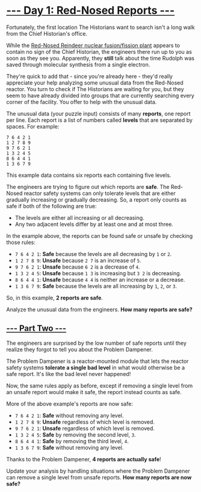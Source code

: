 # [--- Day 1: Red-Nosed Reports ---](https://adventofcode.com/2024/day/2)
Fortunately, the first location The Historians want to search isn't a long walk from the Chief Historian's office.

While the [Red-Nosed Reindeer nuclear fusion/fission plant](https://adventofcode.com/2015/day/19) appears to contain no sign of the Chief Historian, the engineers there run up to you as soon as they see you. Apparently, they **still** talk about the time Rudolph was saved through molecular synthesis from a single electron.

They're quick to add that - since you're already here - they'd really appreciate your help analyzing some unusual data from the Red-Nosed reactor. You turn to check if The Historians are waiting for you, but they seem to have already divided into groups that are currently searching every corner of the facility. You offer to help with the unusual data.

The unusual data (your puzzle input) consists of many **reports**, one report per line. Each report is a list of numbers called **levels** that are separated by spaces. For example:
```
7 6 4 2 1
1 2 7 8 9
9 7 6 2 1
1 3 2 4 5
8 6 4 4 1
1 3 6 7 9
```
This example data contains six reports each containing five levels.

The engineers are trying to figure out which reports are **safe**. The Red-Nosed reactor safety systems can only tolerate levels that are either gradually increasing or gradually decreasing. So, a report only counts as safe if both of the following are true:
  - The levels are either all increasing or all decreasing.
  - Any two adjacent levels differ by at least one and at most three.

In the example above, the reports can be found safe or unsafe by checking those rules:
  - `7 6 4 2 1`: **Safe** because the levels are all decreasing by `1` or `2`.
  - `1 2 7 8 9`: **Unsafe** because `2 7` is an increase of `5`.
  - `9 7 6 2 1`: **Unsafe** because `6 2` is a decrease of `4`.
  - `1 3 2 4 5`: **Unsafe** because `1 3` is increasing but `3 2` is decreasing.
  - `8 6 4 4 1`: **Unsafe** because `4 4` is neither an increase or a decrease.
  - `1 3 6 7 9`: **Safe** because the levels are all increasing by `1`, `2`, or `3`.

So, in this example, **2 reports are safe**.

Analyze the unusual data from the engineers. **How many reports are safe?**

## [--- Part Two ---](https://adventofcode.com/2024/day/2#part2)
The engineers are surprised by the low number of safe reports until they realize they forgot to tell you about the Problem Dampener.

The Problem Dampener is a reactor-mounted module that lets the reactor safety systems **tolerate a single bad level** in what would otherwise be a safe report. It's like the bad level never happened!

Now, the same rules apply as before, except if removing a single level from an unsafe report would make it safe, the report instead counts as safe.

More of the above example's reports are now safe:
  - `7 6 4 2 1`: **Safe** without removing any level.
  - `1 2 7 8 9`: **Unsafe** regardless of which level is removed.
  - `9 7 6 2 1`: **Unsafe** regardless of which level is removed.
  - `1 3 2 4 5`: **Safe** by removing the second level, `3`.
  - `8 6 4 4 1`: **Safe** by removing the third level, `4`.
  - `1 3 6 7 9`: **Safe** without removing any level.

Thanks to the Problem Dampener, **4 reports are actually safe**!

Update your analysis by handling situations where the Problem Dampener can remove a single level from unsafe reports. **How many reports are now safe?**

